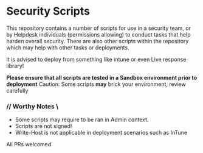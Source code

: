 # Security Scripts

This repository contains a number of scripts for use in a security team, or by Helpdesk individuals (permissions allowing) to conduct tasks that help harden overall security. 
There are also other scripts within the repository which may help with other tasks or deployments. 

It is advised to deploy from something like intune or even Live response library!  

**Please ensure that all scripts are tested in a Sandbox environment prior to deployment**
Caution: Some scripts **may** brick your environment, review carefully 

### // Worthy Notes \\

- Some scripts may require to be ran in Admin context.
- Scripts are not signed! 
- Write-Host is not applicable in deployment scenarios such as InTune 

All PRs welcomed
